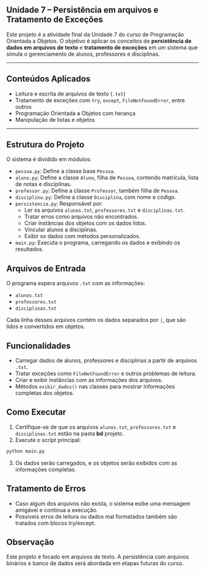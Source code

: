 ## Unidade 7 – Persistência em arquivos e Tratamento de Exceções

Este projeto é a atividade final da Unidade 7 do curso de Programação Orientada a Objetos. O objetivo é aplicar os conceitos de **persistência de dados em arquivos de texto** e **tratamento de exceções** em um sistema que simula o gerenciamento de alunos, professores e disciplinas.

---

## Conteúdos Aplicados

- Leitura e escrita de arquivos de texto (`.txt`)
- Tratamento de exceções com `try`, `except`, `FileNotFoundError`, entre outros
- Programação Orientada a Objetos com herança
- Manipulação de listas e objetos

---

## Estrutura do Projeto

O sistema é dividido em módulos:

- `pessoa.py`: Define a classe base `Pessoa`.
- `aluno.py`: Define a classe `Aluno`, filha de `Pessoa`, contendo matrícula, lista de notas e disciplinas.
- `professor.py`: Define a classe `Professor`, também filha de `Pessoa`.
- `disciplina.py`: Define a classe `Disciplina`, com nome e código.
- `persistencia.py`: Responsável por:
  - Ler os arquivos `alunos.txt`, `professores.txt` e `disciplinas.txt`.
  - Tratar erros como arquivos não encontrados.
  - Criar instâncias dos objetos com os dados lidos.
  - Vincular alunos a disciplinas.
  - Exibir os dados com métodos personalizados.
- `main.py`: Executa o programa, carregando os dados e exibindo os resultados.

## Arquivos de Entrada

O programa espera arquivos `.txt` com as informações:

- `alunos.txt`
- `professores.txt`
- `disciplinas.txt`

Cada linha desses arquivos contém os dados separados por `|`, que são lidos e convertidos em objetos.

## Funcionalidades

- Carregar dados de alunos, professores e disciplinas a partir de arquivos `.txt`.
- Tratar exceções como `FileNotFoundError` e outros problemas de leitura.
- Criar e exibir instâncias com as informações dos arquivos.
- Métodos `exibir_dados()` nas classes para mostrar informações completas dos objetos.

## Como Executar

1. Certifique-se de que os arquivos `alunos.txt`, `professores.txt` e `disciplinas.txt` estão na pasta **bd** projeto.
2. Execute o script principal:

```bash
python main.py
```
3. Os dados serão carregados, e os objetos serão exibidos com as informações completas.

##  Tratamento de Erros
- Caso algum dos arquivos não exista, o sistema exibe uma mensagem amigável e continua a execução.
- Possíveis erros de leitura ou dados mal formatados também são tratados com blocos try/except.

## Observação
Este projeto é focado em arquivos de texto. A persistência com arquivos binários e banco de dados será abordada em etapas futuras do curso.

